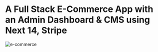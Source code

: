 # A Full Stack E-Commerce App with an Admin Dashboard & CMS using Next 14, Stripe
![e-commerce](https://i.ibb.co/Y3Hsth3/YT-Thumbnails-3.png)

